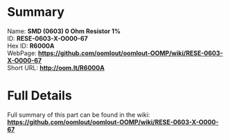 
Summary
=================
  
Name: __SMD (0603) 0 Ohm Resistor 1%__    
ID: __RESE-0603-X-O000-67__   
Hex ID: __R6000A__   
WebPage: __https://github.com/oomlout/oomlout-OOMP/wiki/RESE-0603-X-O000-67__   
Short URL: __http://oom.lt/R6000A__   

Full Details
==========================
Full summary of this part can be found in the wiki:   
__https://github.com/oomlout/oomlout-OOMP/wiki/RESE-0603-X-O000-67__    

